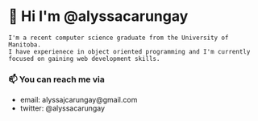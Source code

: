 # 👋 Hi I'm @alyssacarungay
    I'm a recent computer science graduate from the University of Manitoba.
    I have experienece in object oriented programming and I'm currently focused on gaining web development skills.
    
### 📫 You can reach me via 
<ul>
    <li> email: alyssajcarungay@gmail.com </li>
    <li> twitter: @alyssacarungay </li>
</ul>
